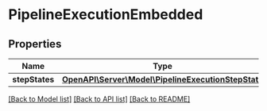 # PipelineExecutionEmbedded

## Properties
Name | Type | Description | Notes
------------ | ------------- | ------------- | -------------
**stepStates** | [**OpenAPI\Server\Model\PipelineExecutionStepState**](PipelineExecutionStepState.md) |  | [optional] 

[[Back to Model list]](../README.md#documentation-for-models) [[Back to API list]](../README.md#documentation-for-api-endpoints) [[Back to README]](../README.md)


